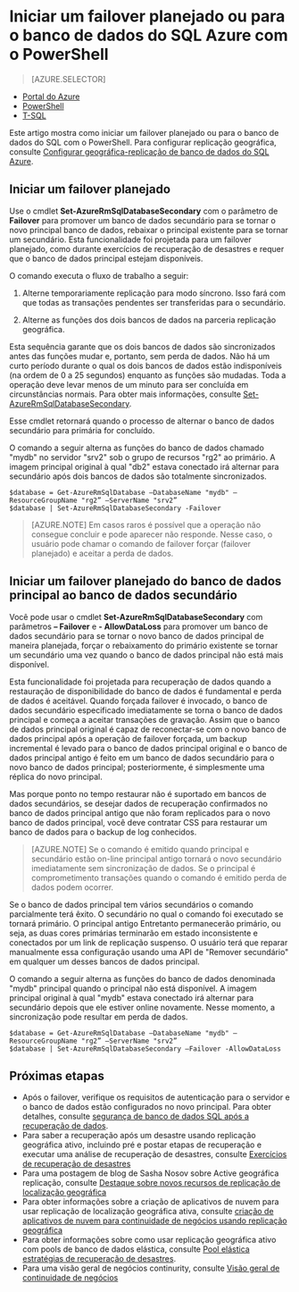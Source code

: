<properties 
    pageTitle="Iniciar um failover planejado ou para o banco de dados do SQL Azure com o PowerShell | Microsoft Azure" 
    description="Iniciar um failover planejado ou para o banco de dados do SQL Azure usando o PowerShell" 
    services="sql-database" 
    documentationCenter="" 
    authors="stevestein" 
    manager="jhubbard" 
    editor=""/>

<tags
    ms.service="sql-database"
    ms.devlang="NA"
    ms.topic="article"
    ms.tgt_pltfrm="powershell"
    ms.workload="data-management" 
    ms.date="08/29/2016"
    ms.author="sstein"/>

# <a name="initiate-a-planned-or-unplanned-failover-for-azure-sql-database-with-powershell"></a>Iniciar um failover planejado ou para o banco de dados do SQL Azure com o PowerShell



> [AZURE.SELECTOR]
- [Portal do Azure](sql-database-geo-replication-failover-portal.md)
- [PowerShell](sql-database-geo-replication-failover-powershell.md)
- [T-SQL](sql-database-geo-replication-failover-transact-sql.md)


Este artigo mostra como iniciar um failover planejado ou para o banco de dados do SQL com o PowerShell. Para configurar replicação geográfica, consulte [Configurar geográfica-replicação de banco de dados do SQL Azure](sql-database-geo-replication-powershell.md).



## <a name="initiate-a-planned-failover"></a>Iniciar um failover planejado

Use o cmdlet **Set-AzureRmSqlDatabaseSecondary** com o parâmetro de **Failover** para promover um banco de dados secundário para se tornar o novo principal banco de dados, rebaixar o principal existente para se tornar um secundário. Esta funcionalidade foi projetada para um failover planejado, como durante exercícios de recuperação de desastres e requer que o banco de dados principal estejam disponíveis.

O comando executa o fluxo de trabalho a seguir:

1. Alterne temporariamente replicação para modo síncrono. Isso fará com que todas as transações pendentes ser transferidas para o secundário.

2. Alterne as funções dos dois bancos de dados na parceria replicação geográfica.  

Esta sequência garante que os dois bancos de dados são sincronizados antes das funções mudar e, portanto, sem perda de dados. Não há um curto período durante o qual os dois bancos de dados estão indisponíveis (na ordem de 0 a 25 segundos) enquanto as funções são mudadas. Toda a operação deve levar menos de um minuto para ser concluída em circunstâncias normais. Para obter mais informações, consulte [Set-AzureRmSqlDatabaseSecondary](https://msdn.microsoft.com/library/mt619393.aspx).




Esse cmdlet retornará quando o processo de alternar o banco de dados secundário para primária for concluído.

O comando a seguir alterna as funções do banco de dados chamado "mydb" no servidor "srv2" sob o grupo de recursos "rg2" ao primário. A imagem principal original à qual "db2" estava conectado irá alternar para secundário após dois bancos de dados são totalmente sincronizados.

    $database = Get-AzureRmSqlDatabase –DatabaseName "mydb" –ResourceGroupName "rg2” –ServerName "srv2”
    $database | Set-AzureRmSqlDatabaseSecondary -Failover


> [AZURE.NOTE] Em casos raros é possível que a operação não consegue concluir e pode aparecer não responde. Nesse caso, o usuário pode chamar o comando de failover forçar (failover planejado) e aceitar a perda de dados.


## <a name="initiate-an-unplanned-failover-from-the-primary-database-to-the-secondary-database"></a>Iniciar um failover planejado do banco de dados principal ao banco de dados secundário


Você pode usar o cmdlet **Set-AzureRmSqlDatabaseSecondary** com parâmetros **– Failover** e **- AllowDataLoss** para promover um banco de dados secundário para se tornar o novo banco de dados principal de maneira planejada, forçar o rebaixamento do primário existente se tornar um secundário uma vez quando o banco de dados principal não está mais disponível.

Esta funcionalidade foi projetada para recuperação de dados quando a restauração de disponibilidade do banco de dados é fundamental e perda de dados é aceitável. Quando forçada failover é invocado, o banco de dados secundário especificado imediatamente se torna o banco de dados principal e começa a aceitar transações de gravação. Assim que o banco de dados principal original é capaz de reconectar-se com o novo banco de dados principal após a operação de failover forçada, um backup incremental é levado para o banco de dados principal original e o banco de dados principal antigo é feito em um banco de dados secundário para o novo banco de dados principal; posteriormente, é simplesmente uma réplica do novo principal.

Mas porque ponto no tempo restaurar não é suportado em bancos de dados secundários, se desejar dados de recuperação confirmados no banco de dados principal antigo que não foram replicados para o novo banco de dados principal, você deve contratar CSS para restaurar um banco de dados para o backup de log conhecidos.

> [AZURE.NOTE] Se o comando é emitido quando principal e secundário estão on-line principal antigo tornará o novo secundário imediatamente sem sincronização de dados. Se o principal é comprometimento transações quando o comando é emitido perda de dados podem ocorrer.


Se o banco de dados principal tem vários secundários o comando parcialmente terá êxito. O secundário no qual o comando foi executado se tornará primário. O principal antigo Entretanto permanecerão primário, ou seja, as duas cores primárias terminarão em estado inconsistente e conectados por um link de replicação suspenso. O usuário terá que reparar manualmente essa configuração usando uma API de "Remover secundário" em qualquer um desses bancos de dados principal.


O comando a seguir alterna as funções do banco de dados denominada "mydb" principal quando o principal não está disponível. A imagem principal original à qual "mydb" estava conectado irá alternar para secundário depois que ele estiver online novamente. Nesse momento, a sincronização pode resultar em perda de dados.

    $database = Get-AzureRmSqlDatabase –DatabaseName "mydb" –ResourceGroupName "rg2” –ServerName "srv2”
    $database | Set-AzureRmSqlDatabaseSecondary –Failover -AllowDataLoss




## <a name="next-steps"></a>Próximas etapas   

- Após o failover, verifique os requisitos de autenticação para o servidor e o banco de dados estão configurados no novo principal. Para obter detalhes, consulte [segurança de banco de dados SQL após a recuperação de dados](sql-database-geo-replication-security-config.md).
- Para saber a recuperação após um desastre usando replicação geográfica ativo, incluindo pré e postar etapas de recuperação e executar uma análise de recuperação de desastres, consulte [Exercícios de recuperação de desastres](sql-database-disaster-recovery.md)
- Para uma postagem de blog de Sasha Nosov sobre Active geográfica replicação, consulte [Destaque sobre novos recursos de replicação de localização geográfica](https://azure.microsoft.com/blog/spotlight-on-new-capabilities-of-azure-sql-database-geo-replication/)
- Para obter informações sobre a criação de aplicativos de nuvem para usar replicação de localização geográfica ativa, consulte [criação de aplicativos de nuvem para continuidade de negócios usando replicação geográfica](sql-database-designing-cloud-solutions-for-disaster-recovery.md)
- Para obter informações sobre como usar replicação geográfica ativo com pools de banco de dados elástica, consulte [Pool elástica estratégias de recuperação de desastres](sql-database-disaster-recovery-strategies-for-applications-with-elastic-pool.md).
- Para uma visão geral de negócios continurity, consulte [Visão geral de continuidade de negócios](sql-database-business-continuity.md)
